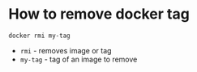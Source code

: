 # How to remove docker tag

```docker
docker rmi my-tag
```

- `rmi` - removes image or tag
- `my-tag` - tag of an image to remove

